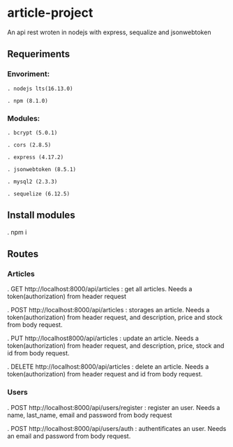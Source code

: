 # article-project
  An api rest wroten in nodejs with express, sequalize and jsonwebtoken
  
## Requeriments

### Envoriment: 
    
    . nodejs lts(16.13.0)
    
    . npm (8.1.0)
    
 ### Modules: 
 
    . bcrypt (5.0.1)
    
    . cors (2.8.5)
    
    . express (4.17.2)
    
    . jsonwebtoken (8.5.1)
    
    . mysql2 (2.3.3)
    
    . sequelize (6.12.5)
    
## Install modules

  . npm i 

## Routes

### Articles
   
   . GET http://localhost:8000/api/articles : get all articles. Needs a token(authorization) from header request
   
   . POST http://localhost:8000/api/articles : storages an article. Needs a token(authorization) from header request, and description, price and stock from body request. 
   
   . PUT http://localhost8000/api/articles : update an article. Needs a token(authorization) from header request, and description, price, stock and id from body request.
   
   . DELETE http://localhost:8000/api/articles : delete an article. Needs a token(authorization) from header request and id from body request.
   
### Users

  . POST http://localhost:8000/api/users/register : register an user. Needs a name, last_name, email and password from body request
  
  . POST http://localhost:8000/api/users/auth : authentificates an user. Needs an email and password from body request.
  
